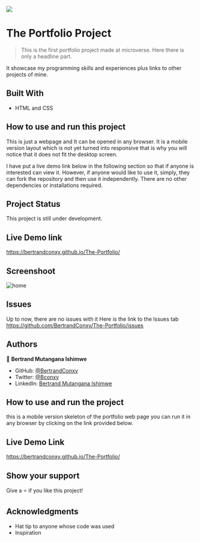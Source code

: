 ![](https://img.shields.io/badge/Microverse-blueviolet)

# The Portfolio Project

>This is the first portfolio project made at microverse.
>Here there is only a headline part.

It showcase my programming skills and experiences plus links to other projects of mine.

## Built With

- HTML and CSS 

## How to use and run this project

This is just a webpage and It can be opened in any browser.
It is a mobile version layout which is not yet turned into responsive that is why you will notice that it does not fit the desktop screen.

I have put a live demo link below in the following section so that
if anyone is interested can view it. However, if anyone would like to use it, simply, they can fork the repository and then use it independently.
There are no other dependencies or installations required.

## Project Status
This project is still under development.
## Live Demo link
 https://bertrandconxy.github.io/The-Portfolio/

## Screenshoot


![home](https://user-images.githubusercontent.com/90222110/143865232-58e8eed4-aefb-4cac-a77c-5132257f42e4.jpg)

## Issues

Up to now, there are no issues with it
Here is the link to the Issues tab
https://github.com/BertrandConxy/The-Portfolio/issues

## Authors

👤 **Bertrand Mutangana Ishimwe**

- GitHub: [@BertrandConxy](https://github.com/BertrandConxy)
- Twitter: [@Bconxy](https://twitter.com/Bconxy)
- LinkedIn: [Bertrand Mutangana Ishimwe](https://www.linkedin.com/in/bertrand-mutangana-024905220/)

## How to use and run the project

this is a mobile version skeleton of the portfolio web page
you can run it in any browser by clicking on the link provided below.

## Live Demo Link
https://bertrandconxy.github.io/The-Portfolio/


## Show your support

Give a ⭐️ if you like this project!

## Acknowledgments

- Hat tip to anyone whose code was used
- Inspiration

